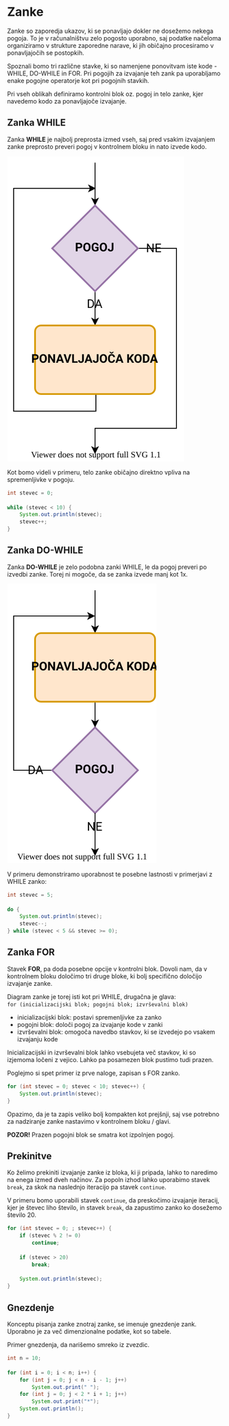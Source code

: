 # Zanke

Zanke so zaporedja ukazov, ki se ponavljajo dokler ne dosežemo nekega pogoja. To je v računalništvu zelo pogosto uporabno, saj podatke načeloma organiziramo v strukture zaporedne narave, ki jih običajno procesiramo v ponavljajočih se postopkih.

Spoznali bomo tri različne stavke, ki so namenjene ponovitvam iste kode - WHILE, DO-WHILE in FOR. Pri pogojih za izvajanje teh zank pa uporabljamo enake pogojne operatorje kot pri pogojnih stavkih.

Pri vseh oblikah definiramo kontrolni blok oz. pogoj in telo zanke, kjer navedemo kodo za ponavljajoče izvajanje.

## Zanka WHILE

Zanka **WHILE** je najbolj preprosta izmed vseh, saj pred vsakim izvajanjem zanke preprosto preveri pogoj v kontrolnem bloku in nato izvede kodo.

![Zanka WHILE](resources/while_loop.svg)

Kot bomo videli v primeru, telo zanke običajno direktno vpliva na spremenljivke v pogoju.

```java
int stevec = 0;

while (stevec < 10) {
	System.out.println(stevec);
	stevec++;
}
```

## Zanka DO-WHILE

Zanka **DO-WHILE** je zelo podobna zanki WHILE, le da pogoj preveri po izvedbi zanke. Torej ni mogoče, da se zanka izvede manj kot 1x.

![Zanka DO-WHILE](resources/dowhile_loop.svg)

V primeru demonstriramo uporabnost te posebne lastnosti v primerjavi z WHILE zanko:

```java
int stevec = 5;

do {
	System.out.println(stevec);
	stevec--;
} while (stevec < 5 && stevec >= 0);
```

## Zanka FOR

Stavek **FOR**, pa doda posebne opcije v kontrolni blok. Dovoli nam, da v kontrolnem bloku določimo tri druge bloke, ki bolj specifično določijo izvajanje zanke.

Diagram zanke je torej isti kot pri WHILE, drugačna je glava:  
`for (inicializacijski blok; pogojni blok; izvrševalni blok)`

- inicializacijski blok: postavi spremenljivke za zanko
- pogojni blok: določi pogoj za izvajanje kode v zanki
- izvrševalni blok: omogoča navedbo stavkov, ki se izvedejo po vsakem izvajanju kode

Inicializacijski in izvrševalni blok lahko vsebujeta več stavkov, ki so izjemoma ločeni z vejico. Lahko pa posamezen blok pustimo tudi prazen.

Poglejmo si spet primer iz prve naloge, zapisan s FOR zanko.

```java
for (int stevec = 0; stevec < 10; stevec++) {
	System.out.println(stevec);
}
```

Opazimo, da je ta zapis veliko bolj kompakten kot prejšnji, saj vse potrebno za nadziranje zanke nastavimo v kontrolnem bloku / glavi.

**POZOR!** Prazen pogojni blok se smatra kot izpolnjen pogoj.

## Prekinitve

Ko želimo prekiniti izvajanje zanke iz bloka, ki ji pripada, lahko to naredimo na enega izmed dveh načinov. Za popoln izhod lahko uporabimo stavek `break`, za skok na naslednjo iteracijo pa stavek `continue`.

V primeru bomo uporabili stavek `continue`, da preskočimo izvajanje iteracij, kjer je števec liho število, in stavek `break`, da zapustimo zanko ko dosežemo število 20.

```java
for (int stevec = 0; ; stevec++) {
	if (stevec % 2 != 0)
		continue;
	
	if (stevec > 20)
		break;

	System.out.println(stevec);
}
```

## Gnezdenje

Konceptu pisanja zanke znotraj zanke, se imenuje gnezdenje zank. Uporabno je za več dimenzionalne podatke, kot so tabele.

Primer gnezdenja, da narišemo smreko iz zvezdic.

```java
int n = 10;

for (int i = 0; i < n; i++) {
	for (int j = 0; j < n - i - 1; j++)
		System.out.print(" ");
	for (int j = 0; j < 2 * i + 1; j++)
		System.out.print("*");
	System.out.println();
}
```
